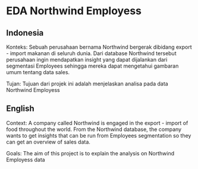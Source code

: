 # EDA Northwind Employess

## Indonesia

Konteks:
Sebuah perusahaan bernama Northwind bergerak dibidang export - import makanan di seluruh dunia. Dari database Northwind tersebut perusahaan ingin mendapatkan insight yang dapat dijalankan dari segmentasi Employees sehingga mereka dapat mengetahui gambaran umum tentang data sales.

Tujan:
Tujuan dari projek ini adalah menjelaskan analisa pada data Northwind Employess

## English

Context:
A company called Northwind is engaged in the export - import of food throughout the world. From the Northwind database, the company wants to get insights that can be run from Employees segmentation so they can get an overview of sales data.

Goals:
The aim of this project is to explain the analysis on Northwind Employess data
